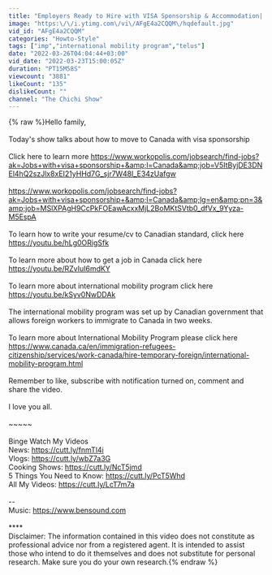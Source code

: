 ```yaml
---
title: "Employers Ready to Hire with VISA Sponsorship & Accommodation| Moveto CANADA in 2 Weeks |Howto Apply"
image: "https:\/\/i.ytimg.com\/vi\/AFgE4a2CQQM\/hqdefault.jpg"
vid_id: "AFgE4a2CQQM"
categories: "Howto-Style"
tags: ["imp","international mobility program","telus"]
date: "2022-03-26T04:04:44+03:00"
vid_date: "2022-03-23T15:00:05Z"
duration: "PT15M58S"
viewcount: "3881"
likeCount: "135"
dislikeCount: ""
channel: "The Chichi Show"
---
```

{% raw %}Hello family,<br /><br />Today's show talks about how to move to Canada with visa sponsorship<br /><br />Click here to learn more <a rel="nofollow" target="blank" href="https://www.workopolis.com/jobsearch/find-jobs?ak=Jobs+with+visa+sponsorship+&amp;l=Canada&amp;job=V5ItByjDE3DNEl4hQ2szJlx8xEI21yHHd7G_sjr7W48I_E34zUafgw">https://www.workopolis.com/jobsearch/find-jobs?ak=Jobs+with+visa+sponsorship+&amp;l=Canada&amp;job=V5ItByjDE3DNEl4hQ2szJlx8xEI21yHHd7G_sjr7W48I_E34zUafgw</a><br /><br /><a rel="nofollow" target="blank" href="https://www.workopolis.com/jobsearch/find-jobs?ak=Jobs+with+visa+sponsorship+&amp;l=Canada&amp;lg=en&amp;pn=3&amp;job=MSlXPAgH9CcPkFOEawAcxxMjL2BoMKtSVtb0_dfVx_9Yyza-M5EspA">https://www.workopolis.com/jobsearch/find-jobs?ak=Jobs+with+visa+sponsorship+&amp;l=Canada&amp;lg=en&amp;pn=3&amp;job=MSlXPAgH9CcPkFOEawAcxxMjL2BoMKtSVtb0_dfVx_9Yyza-M5EspA</a><br /><br />To learn how to write your resume/cv to Canadian standard, click here <a rel="nofollow" target="blank" href="https://youtu.be/hLg0ORigSfk">https://youtu.be/hLg0ORigSfk</a><br /><br />To learn more about how to get a job in Canada click here <a rel="nofollow" target="blank" href="https://youtu.be/RZvIuI6mdKY">https://youtu.be/RZvIuI6mdKY</a><br /><br />To learn more about  international mobility program click here <a rel="nofollow" target="blank" href="https://youtu.be/kSyv0NwDDAk">https://youtu.be/kSyv0NwDDAk</a><br /><br />The international mobility program was set up by Canadian government that allows foreign workers to immigrate to Canada in two weeks.<br /><br />To learn more about  International Mobility Program please click here<br /><a rel="nofollow" target="blank" href="https://www.canada.ca/en/immigration-refugees-citizenship/services/work-canada/hire-temporary-foreign/international-mobility-program.html">https://www.canada.ca/en/immigration-refugees-citizenship/services/work-canada/hire-temporary-foreign/international-mobility-program.html</a> <br /><br />Remember to like, subscribe with notification turned on, comment and share the video.<br /><br />I love you all.<br /><br />~~~~~<br /><br />Binge Watch My Videos<br />News: <a rel="nofollow" target="blank" href="https://cutt.ly/fnmTl4i">https://cutt.ly/fnmTl4i</a><br />Vlogs: <a rel="nofollow" target="blank" href="https://cutt.ly/wbZ7a3G">https://cutt.ly/wbZ7a3G</a><br />Cooking Shows: <a rel="nofollow" target="blank" href="https://cutt.ly/NcT5jmd">https://cutt.ly/NcT5jmd</a><br />5 Things You Need to Know: <a rel="nofollow" target="blank" href="https://cutt.ly/PcT5Whd">https://cutt.ly/PcT5Whd</a><br />All My Videos: <a rel="nofollow" target="blank" href="https://cutt.ly/LcT7m7a">https://cutt.ly/LcT7m7a</a><br /><br />--<br />Music: <a rel="nofollow" target="blank" href="https://www.bensound.com">https://www.bensound.com</a><br /><br />****<br />Disclaimer: The information contained in this video does not constitute as professional advice nor from a registered agent. It is intended to assist those who intend to do it themselves and does not substitute for personal research. Make sure you do your own research.{% endraw %}
